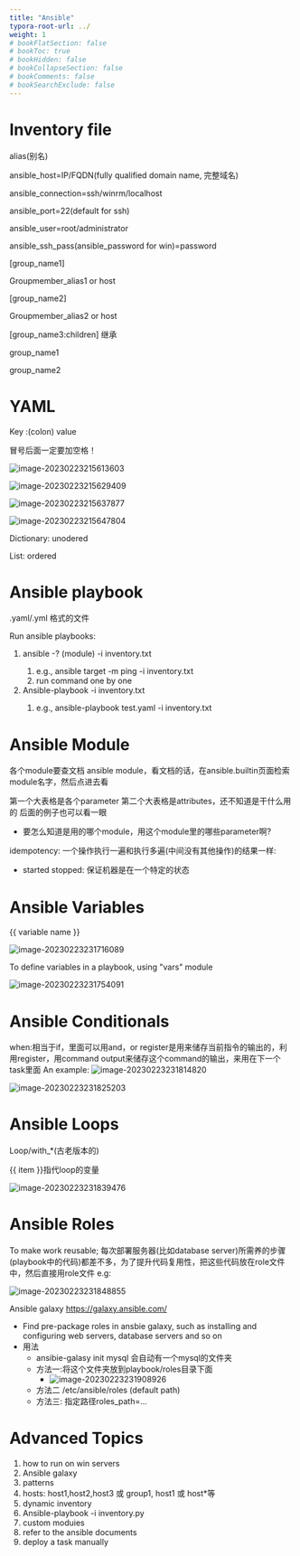 ```yaml
---
title: "Ansible"
typora-root-url: ../
weight: 1
# bookFlatSection: false
# bookToc: true
# bookHidden: false
# bookCollapseSection: false
# bookComments: false
# bookSearchExclude: false
---
```


# Inventory file
alias(别名)

ansible_host=IP/FQDN(fully qualified domain name, 完整域名)

ansible_connection=ssh/winrm/localhost

ansible_port=22(default for ssh)

ansible_user=root/administrator

ansible_ssh_pass(ansible_password for win)=password



[group_name1]

Groupmember_alias1 or host



[group_name2]

Groupmember_alias2 or host



[group_name3:children] 继承

group_name1

group_name2

# YAML
Key :(colon) value

冒号后面一定要加空格！

![image-20230223215613603](/../img/image-20230223215613603.png)

![image-20230223215629409](/../img/image-20230223215629409.png)

![image-20230223215637877](/../img/image-20230223215637877.png)

![image-20230223215647804](/../img/image-20230223215647804.png)

Dictionary: unodered

List: ordered

# Ansible playbook

.yaml/.yml 格式的文件

Run ansible playbooks:

1. ansible <hosts> -? (module) <command> -i inventory.txt
   1. e.g., ansible target -m ping -i inventory.txt
   2. run command one by one
2. Ansible-playbook <playbook name> -i inventory.txt
   1. e.g., ansible-playbook test.yaml -i inventory.txt

# Ansible Module


各个module要查文档 ansible module，看文档的话，在ansible.builtin页面检索module名字，然后点进去看

第一个大表格是各个parameter
第二个大表格是attributes，还不知道是干什么用的
后面的例子也可以看一眼	

- 要怎么知道是用的哪个module，用这个module里的哪些parameter啊?

idempotency: 一个操作执行一遍和执行多遍(中间没有其他操作)的结果一样:

- started stopped: 保证机器是在一个特定的状态

# Ansible Variables

{{ variable name }}

![image-20230223231716089](/../img/image-20230223231716089.png)

To define variables in a playbook, using "vars" module

![image-20230223231754091](/../img/image-20230223231754091.png)

# Ansible Conditionals

when:相当于if，里面可以用and，or
register是用来储存当前指令的输出的，利用register，用command output来储存这个command的输出，来用在下一个task里面
An example:
![image-20230223231814820](/../img/image-20230223231814820.png)

![image-20230223231825203](/../img/image-20230223231825203.png)

# Ansible Loops

Loop/with_*(古老版本的)

{{ item }}指代loop的变量

![image-20230223231839476](/../img/image-20230223231839476.png)

# Ansible Roles

To make work reusable; 每次部署服务器(比如database server)所需养的步骤 (playbook中的代码)都差不多，为了提升代码复用性，把这些代码放在role文件中，然后直接用role文件
e.g:

![image-20230223231848855](/../img/image-20230223231848855.png)

Ansible galaxy https://galaxy.ansible.com/

- Find pre-package roles in ansbie galaxy, such as installing and configuring web servers, database servers and so on
- 用法
  - ansibie-galasy init mysql 会自动有一个mysql的文件夹
  - 方法一:将这个文件夹放到playbook/roles目录下面
    - ![image-20230223231908926](/../img/image-20230223231908926.png)
  - 方法二	/etc/ansible/roles (default path)	
  - 方法三: 指定路径roles_path=...

# Advanced Topics

1. how to run on win servers
2. Ansible galaxy
3. patterns
  1. hosts: host1,host2,host3 或 group1, host1 或 host*等
4. dynamic inventory
  1. Ansible-playbook -i inventory.py
5. custom moduies
  1. refer to the ansible documents
6. deploy a task manually